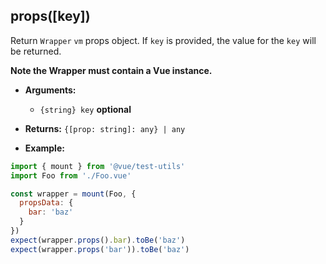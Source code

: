 ## props([key])

Return `Wrapper` `vm` props object. If `key` is provided, the value for the `key` will be returned.

**Note the Wrapper must contain a Vue instance.**

- **Arguments:**
  - `{string} key`  **optional**

- **Returns:** `{[prop: string]: any} | any`

- **Example:**

```js
import { mount } from '@vue/test-utils'
import Foo from './Foo.vue'

const wrapper = mount(Foo, {
  propsData: {
    bar: 'baz'
  }
})
expect(wrapper.props().bar).toBe('baz')
expect(wrapper.props('bar')).toBe('baz')
```
